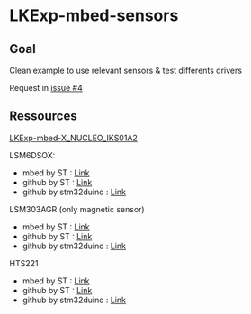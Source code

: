 # LKExp-mbed-sensors

## Goal

Clean example to use relevant sensors & test differents drivers

Request in [issue #4](https://github.com/leka/LekaOS_Explorations/issues/4)

## Ressources

[LKExp-mbed-X\_NUCLEO\_IKS01A2](https://github.com/leka/LekaOS_Explorations/tree/master/LKExp-mbed-x-nucleo-iks01a2)

LSM6DSOX:

* mbed by ST : [Link](https://os.mbed.com/teams/ST/code/LSM6DSOX/)
* github by ST : [Link](https://github.com/STMicroelectronics/STMems_Standard_C_drivers/tree/master/lsm6dsox_STdC)
* github by stm32duino : [Link](https://github.com/stm32duino/LSM6DSOX)

LSM303AGR (only magnetic sensor)

* mbed by ST : [Link](https://os.mbed.com/teams/ST/code/LSM303AGR/)
* github by ST : [Link](https://github.com/STMicroelectronics/STMems_Standard_C_drivers/tree/master/lsm303agr_STdC)
* github by stm32duino : [Link](https://github.com/stm32duino/LSM303AGR)

HTS221

* mbed by ST : [Link](https://os.mbed.com/teams/ST/code/HTS221/)
* github by ST : [Link](https://github.com/STMicroelectronics/STMems_Standard_C_drivers/tree/master/hts221_STdC)
* github by stm32duino : [Link](https://github.com/stm32duino/HTS221)
